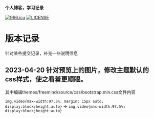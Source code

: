 
**个人博客，学习记录**

[![996.icu](https://img.shields.io/badge/link-996.icu-red.svg)](https://996.icu)
[![LICENSE](https://img.shields.io/badge/license-Anti%20996-blue.svg)](https://github.com/996icu/996.ICU/blob/master/LICENSE)


# 版本记录

针对某些提交记录，补充一些说明信息

## 2023-04-20 针对预览上的图片，修改主题默认的css样式，使之看着更顺眼。

其中编辑themes/freemind/source/css/bootstrap.min.css文件内容

`img,video{max-width:97.5%; margin: 15px auto; display:block;height:auto}` -> `img,video{max-width:97.5%; display:block;height:auto}`

